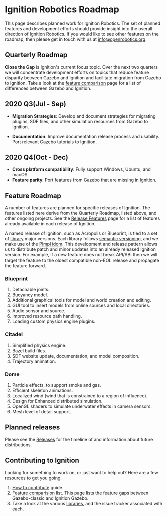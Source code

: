 # Ignition Robotics Roadmap

This page describes planned work for Ignition Robotics. The set of planned
features and development efforts should provide insight into the overall
direction of Ignition Robotics. If you would like to
see other features on the roadmap, then please get in touch with us at
info@openrobotics.org. 

## Quarterly Roadmap

**Close the Gap** is Ignition's current focus topic. Over the next two
quarters we will concentrate development efforts on topics that reduce
feature disparity between Gazebo and Ignition and facilitate migration from
Gazebo to Ignition. Take a look at the [feature comparison](/docs/citadel/comparison) page for a list of differences between Gazebo and Ignition.

## 2020 Q3(Jul - Sep)

* **Migration Strategies**: Develop and document strategies for migrating
plugins, SDF files, and other simulation resources from Gazebo to Ignition.

* **Documentation**: Improve documentation release process and usability.
Port relevant Gazebo tutorials to Ignition.

## 2020 Q4(Oct - Dec)

* **Cross platform compatibility**: Fully support Windows, Ubuntu, and macOS.
* **Feature parity**: Port features from Gazebo that are missing in Ignition.

## Feature Roadmap

A number of features are planned for specific releases of Ignition. The
features listed here derive from the Quarterly Roadmap, listed above, and other
ongoing projects.  See the [Release Features](/docs/release-features) page for a list of features already available in each release of Ignition.

A named release of Ignition, such as Acropolis or Blueprint, is tied to
a set of [library](/libs) major versions. Each library follows
[semantic versioning](https://semver.org/), and we make use of the [PImpl
idom](https://en.cppreference.com/w/cpp/language/pimpl). This development
and release pattern allows us to distribute patch and minor updates into an already released Ignition version. For example, if a new feature does not break API/ABI then we will target the feature to the oldest compatible non-EOL release and propagate the feature forward.

### Blueprint

1. Detachable joints.
1. Buoyancy model.
1. Additional graphical tools for model and world creation and editing.
1. GUI tool to insert models from online sources and local directories.
1. Audio sensor and source.
1. Improved resource path handling.
1. Loading custom physics engine plugins.

### Citadel

1. Simplified physics engine.
1. Bazel build files.
1. SDF website update, documentation, and model composition.
1. Trajectory animation.

### Dome

1. Particle effects, to support smoke and gas.
1. Efficient skeleton animations.
1. Localized wind (wind that is constrained to a region of influence).
1. Design for Enhanced distributed simulation.
1. OpenGL shaders to simulate underwater effects in camera sensors. 
1. Mesh level of detail support.

## Planned releases

Please see the [Releases](/docs/releases) for the timeline of and information about future distributions.

## Contributing to Ignition

Looking for something to work on, or just want to help out? Here are a few
resources to get you going.

1. [How to contribute](/docs/all/contributing) guide.
1. [Feature comparision](/docs/citadel/comparison) list. This page lists the
   feature gaps between Gazebo-classic and Ignition Gazebo.
1. Take a look at the various [libraries](/libs), and the issue tracker
   associated with each.
